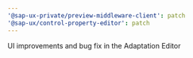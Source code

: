 ```yaml
---
'@sap-ux-private/preview-middleware-client': patch
'@sap-ux/control-property-editor': patch
---
```


UI improvements and bug fix in the Adaptation Editor
